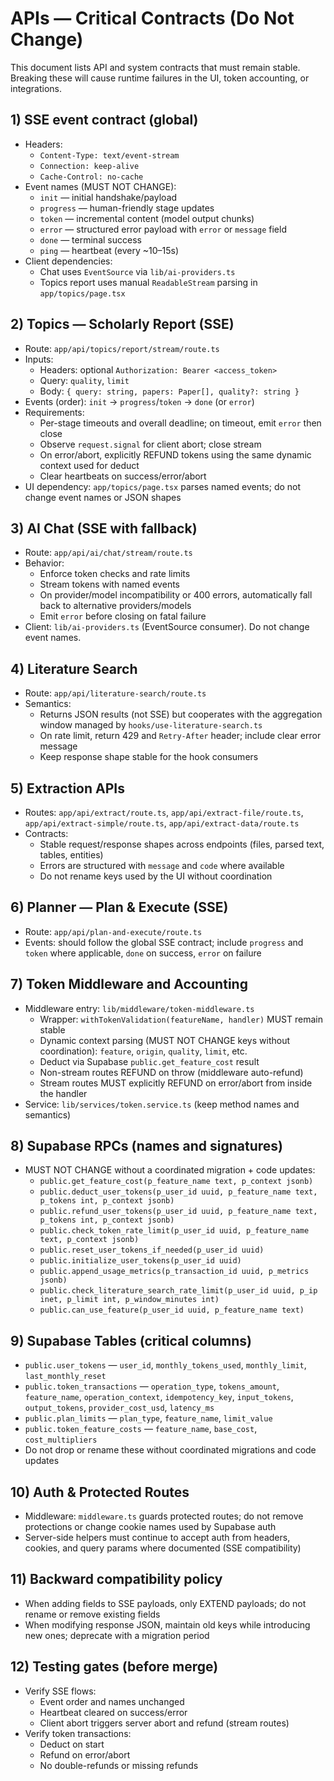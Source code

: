 # APIs — Critical Contracts (Do Not Change)

This document lists API and system contracts that must remain stable. Breaking these will cause runtime failures in the UI, token accounting, or integrations.

## 1) SSE event contract (global)
- Headers:
  - `Content-Type: text/event-stream`
  - `Connection: keep-alive`
  - `Cache-Control: no-cache`
- Event names (MUST NOT CHANGE):
  - `init` — initial handshake/payload
  - `progress` — human-friendly stage updates
  - `token` — incremental content (model output chunks)
  - `error` — structured error payload with `error` or `message` field
  - `done` — terminal success
  - `ping` — heartbeat (every ~10–15s)
- Client dependencies:
  - Chat uses `EventSource` via `lib/ai-providers.ts`
  - Topics report uses manual `ReadableStream` parsing in `app/topics/page.tsx`

## 2) Topics — Scholarly Report (SSE)
- Route: `app/api/topics/report/stream/route.ts`
- Inputs:
  - Headers: optional `Authorization: Bearer <access_token>`
  - Query: `quality`, `limit`
  - Body: `{ query: string, papers: Paper[], quality?: string }`
- Events (order): `init` → `progress`/`token` → `done` (or `error`)
- Requirements:
  - Per-stage timeouts and overall deadline; on timeout, emit `error` then close
  - Observe `request.signal` for client abort; close stream
  - On error/abort, explicitly REFUND tokens using the same dynamic context used for deduct
  - Clear heartbeats on success/error/abort
- UI dependency: `app/topics/page.tsx` parses named events; do not change event names or JSON shapes

## 3) AI Chat (SSE with fallback)
- Route: `app/api/ai/chat/stream/route.ts`
- Behavior:
  - Enforce token checks and rate limits
  - Stream tokens with named events
  - On provider/model incompatibility or 400 errors, automatically fall back to alternative providers/models
  - Emit `error` before closing on fatal failure
- Client: `lib/ai-providers.ts` (EventSource consumer). Do not change event names.

## 4) Literature Search
- Route: `app/api/literature-search/route.ts`
- Semantics:
  - Returns JSON results (not SSE) but cooperates with the aggregation window managed by `hooks/use-literature-search.ts`
  - On rate limit, return 429 and `Retry-After` header; include clear error message
  - Keep response shape stable for the hook consumers

## 5) Extraction APIs
- Routes: `app/api/extract/route.ts`, `app/api/extract-file/route.ts`, `app/api/extract-simple/route.ts`, `app/api/extract-data/route.ts`
- Contracts:
  - Stable request/response shapes across endpoints (files, parsed text, tables, entities)
  - Errors are structured with `message` and `code` where available
  - Do not rename keys used by the UI without coordination

## 6) Planner — Plan & Execute (SSE)
- Route: `app/api/plan-and-execute/route.ts`
- Events: should follow the global SSE contract; include `progress` and `token` where applicable, `done` on success, `error` on failure

## 7) Token Middleware and Accounting
- Middleware entry: `lib/middleware/token-middleware.ts`
  - Wrapper: `withTokenValidation(featureName, handler)` MUST remain stable
  - Dynamic context parsing (MUST NOT CHANGE keys without coordination): `feature`, `origin`, `quality`, `limit`, etc.
  - Deduct via Supabase `public.get_feature_cost` result
  - Non-stream routes REFUND on throw (middleware auto-refund)
  - Stream routes MUST explicitly REFUND on error/abort from inside the handler
- Service: `lib/services/token.service.ts` (keep method names and semantics)

## 8) Supabase RPCs (names and signatures)
- MUST NOT CHANGE without a coordinated migration + code updates:
  - `public.get_feature_cost(p_feature_name text, p_context jsonb)`
  - `public.deduct_user_tokens(p_user_id uuid, p_feature_name text, p_tokens int, p_context jsonb)`
  - `public.refund_user_tokens(p_user_id uuid, p_feature_name text, p_tokens int, p_context jsonb)`
  - `public.check_token_rate_limit(p_user_id uuid, p_feature_name text, p_context jsonb)`
  - `public.reset_user_tokens_if_needed(p_user_id uuid)`
  - `public.initialize_user_tokens(p_user_id uuid)`
  - `public.append_usage_metrics(p_transaction_id uuid, p_metrics jsonb)`
  - `public.check_literature_search_rate_limit(p_user_id uuid, p_ip inet, p_limit int, p_window_minutes int)`
  - `public.can_use_feature(p_user_id uuid, p_feature_name text)`

## 9) Supabase Tables (critical columns)
- `public.user_tokens` — `user_id`, `monthly_tokens_used`, `monthly_limit`, `last_monthly_reset`
- `public.token_transactions` — `operation_type`, `tokens_amount`, `feature_name`, `operation_context`, `idempotency_key`, `input_tokens`, `output_tokens`, `provider_cost_usd`, `latency_ms`
- `public.plan_limits` — `plan_type`, `feature_name`, `limit_value`
- `public.token_feature_costs` — `feature_name`, `base_cost`, `cost_multipliers`
- Do not drop or rename these without coordinated migrations and code updates

## 10) Auth & Protected Routes
- Middleware: `middleware.ts` guards protected routes; do not remove protections or change cookie names used by Supabase auth
- Server-side helpers must continue to accept auth from headers, cookies, and query params where documented (SSE compatibility)

## 11) Backward compatibility policy
- When adding fields to SSE payloads, only EXTEND payloads; do not rename or remove existing fields
- When modifying response JSON, maintain old keys while introducing new ones; deprecate with a migration period

## 12) Testing gates (before merge)
- Verify SSE flows:
  - Event order and names unchanged
  - Heartbeat cleared on success/error
  - Client abort triggers server abort and refund (stream routes)
- Verify token transactions:
  - Deduct on start
  - Refund on error/abort
  - No double-refunds or missing refunds
